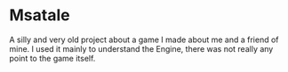 # Msatale
A silly and very old project about a game I made about me and a friend of mine. I used it mainly to understand the Engine, there was not really any point to the game itself.
